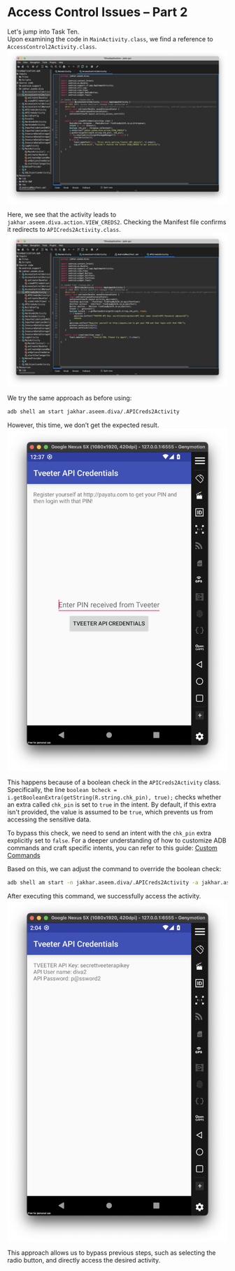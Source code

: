# Access Control Issues – Part 2

Let's jump into Task Ten.  
Upon examining the code in `MainActivity.class`, we find a reference to `AccessControl2Activity.class`.  
![Untitled](DIVA%20ScreenShots/Level%20-%2010%20(AccessControl2Activity).png)

Here, we see that the activity leads to `jakhar.aseem.diva.action.VIEW_CREDS2`. Checking the Manifest file confirms it redirects to `APICreds2Activity.class`.
![Untitled](DIVA%20ScreenShots/Level%20-%2010%20(APICreds2Activity).png)

We try the same approach as before using:
```bash
adb shell am start jakhar.aseem.diva/.APICreds2Activity
```
However, this time, we don’t get the expected result.
![Untitled](DIVA%20ScreenShots/Level%20-%2010%20(Failed_Attempt).png)

This happens because of a boolean check in the `APICreds2Activity` class. Specifically, the line `boolean bcheck = i.getBooleanExtra(getString(R.string.chk_pin), true);` checks whether an extra called `chk_pin` is set to `true` in the intent. By default, if this extra isn't provided, the value is assumed to be `true`, which prevents us from accessing the sensitive data.

To bypass this check, we need to send an intent with the `chk_pin` extra explicitly set to `false`. For a deeper understanding of how to customize ADB commands and craft specific intents, you can refer to this guide: [Custom Commands](https://www.notion.so/Custom-Commands-0b2b910ec23a4c3c8998a337c2867427?pvs=21) 

Based on this, we can adjust the command to override the boolean check:
```bash
adb shell am start -n jakhar.aseem.diva/.APICreds2Activity -a jakhar.aseem.diva.action.VIEW_CREDS2 --ez check_pin false
```

After executing this command, we successfully access the activity.
![Untitled](DIVA%20ScreenShots/Level%20-%2010%20(Got_Activity).png)

This approach allows us to bypass previous steps, such as selecting the radio button, and directly access the desired activity.